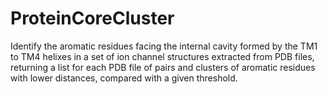 # ProteinCoreCluster
Identify the aromatic residues facing the internal cavity formed by the TM1 to TM4 helixes in a set of ion channel structures extracted from PDB files, returning a list for each PDB file of pairs and clusters of aromatic residues with lower distances, compared with a given threshold.
